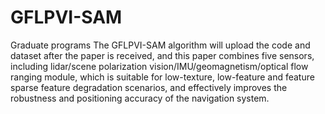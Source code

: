 # GFLPVI-SAM
Graduate programs
The GFLPVI-SAM algorithm will upload the code and dataset after the paper is received, and this paper combines five sensors, including lidar/scene polarization vision/IMU/geomagnetism/optical flow ranging module, which is suitable for low-texture, low-feature and feature sparse feature degradation scenarios, and effectively improves the robustness and positioning accuracy of the navigation system.

